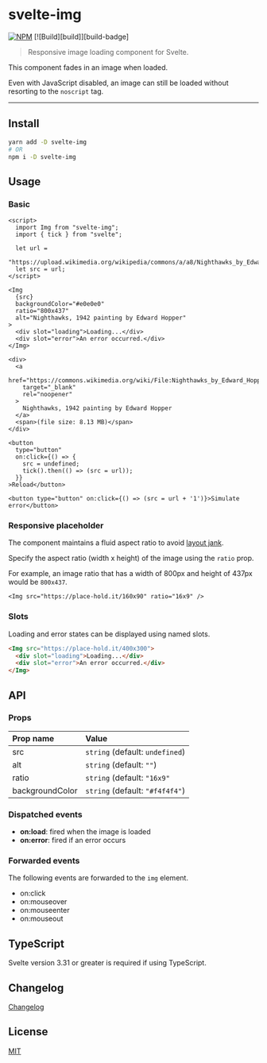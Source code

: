 # svelte-img

[![NPM][npm]][npm-url]
[![Build][build]][build-badge]

> Responsive image loading component for Svelte.

This component fades in an image when loaded.

Even with JavaScript disabled, an image can still be loaded without resorting to the `noscript` tag.

<!-- REPO_URL -->

---

<!-- TOC -->

## Install

```bash
yarn add -D svelte-img
# OR
npm i -D svelte-img
```

## Usage

### Basic

<!-- prettier-ignore-start -->
```svelte
<script>
  import Img from "svelte-img";
  import { tick } from "svelte";

  let url =
    "https://upload.wikimedia.org/wikipedia/commons/a/a8/Nighthawks_by_Edward_Hopper_1942.jpg";
  let src = url;
</script>

<Img
  {src}
  backgroundColor="#e0e0e0"
  ratio="800x437"
  alt="Nighthawks, 1942 painting by Edward Hopper"
>
  <div slot="loading">Loading...</div>
  <div slot="error">An error occurred.</div>
</Img>

<div>
  <a
    href="https://commons.wikimedia.org/wiki/File:Nighthawks_by_Edward_Hopper_1942.jpg"
    target="_blank"
    rel="noopener"
  >
    Nighthawks, 1942 painting by Edward Hopper
  </a>
  <span>(file size: 8.13 MB)</span>
</div>

<button
  type="button"
  on:click={() => {
    src = undefined;
    tick().then(() => (src = url));
  }}
>Reload</button>

<button type="button" on:click={() => (src = url + '1')}>Simulate error</button>
```
<!-- prettier-ignore-end -->

### Responsive placeholder

The component maintains a fluid aspect ratio to avoid [layout jank](https://css-tricks.com/the-fight-against-layout-jank/).

Specify the aspect ratio (width x height) of the image using the `ratio` prop.

For example, an image ratio that has a width of 800px and height of 437px would be `800x437`.

<!-- prettier-ignore-start -->
```svelte
<Img src="https://place-hold.it/160x90" ratio="16x9" />
```
<!-- prettier-ignore-end -->

### Slots

Loading and error states can be displayed using named slots.

```html
<Img src="https://place-hold.it/400x300">
  <div slot="loading">Loading...</div>
  <div slot="error">An error occurred.</div>
</Img>
```

## API

### Props

| Prop name       | Value                           |
| :-------------- | :------------------------------ |
| src             | `string` (default: `undefined`) |
| alt             | `string` (default: `""`)        |
| ratio           | `string` (default: `"16x9"`     |
| backgroundColor | `string` (default: `"#f4f4f4"`) |

### Dispatched events

- **on:load**: fired when the image is loaded
- **on:error**: fired if an error occurs

### Forwarded events

The following events are forwarded to the `img` element.

- on:click
- on:mouseover
- on:mouseenter
- on:mouseout

## TypeScript

Svelte version 3.31 or greater is required if using TypeScript.

## Changelog

[Changelog](CHANGELOG.md)

## License

[MIT](LICENSE)

[npm]: https://img.shields.io/npm/v/svelte-img.svg?color=blue&style=for-the-badge
[npm-url]: https://npmjs.com/package/svelte-img
